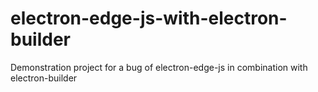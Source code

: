 # electron-edge-js-with-electron-builder
Demonstration project for a bug of electron-edge-js in combination with electron-builder
